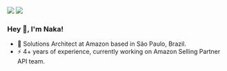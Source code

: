 [<img src="https://img.shields.io/badge/linkedin-%230077B5.svg?&style=for-the-badge&logo=linkedin&logoColor=white" />](https://www.linkedin.com/in/leonardonakagawa)
[<img src="https://img.shields.io/badge/Medium-12100E?style=for-the-badge&logo=medium&logoColor=white" />](https://leonaka.medium.com/)

### Hey 👋, I'm Naka!

- 🔭 Solutions Architect at Amazon based in São Paulo, Brazil.
- ⚡ 4+ years of experience, currently working on Amazon Selling Partner API team.
